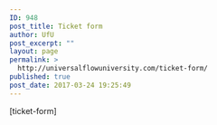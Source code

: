 ```yaml
---
ID: 948
post_title: Ticket form
author: UfU
post_excerpt: ""
layout: page
permalink: >
  http://universalflowuniversity.com/ticket-form/
published: true
post_date: 2017-03-24 19:25:49
---
```

[ticket-form]
